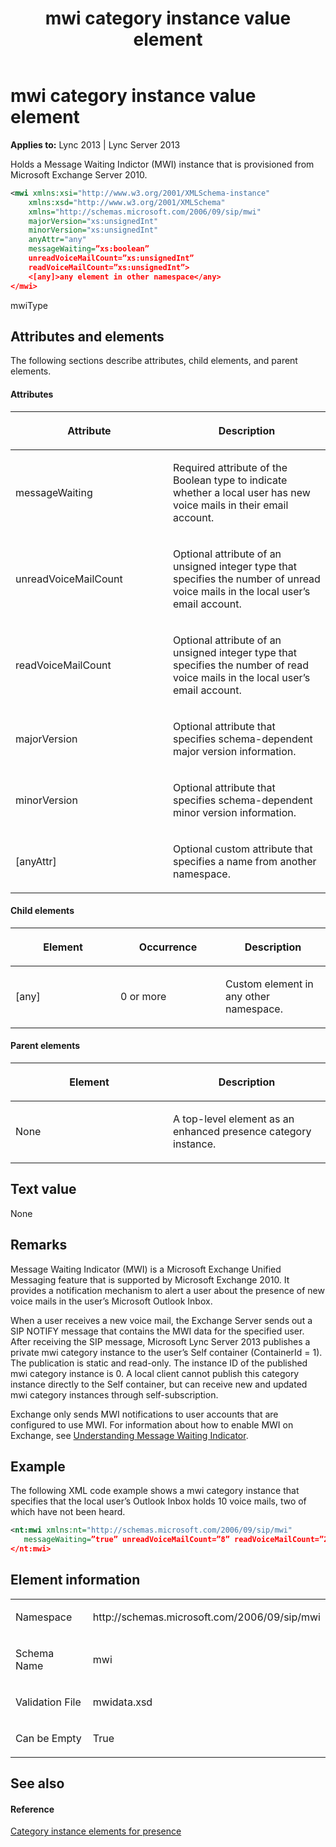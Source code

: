 ﻿---
title: mwi category instance value element
TOCTitle: mwi category instance value element
ms:assetid: 3169d257-280f-4075-afaf-b2a87931418e
ms:mtpsurl: https://msdn.microsoft.com/en-us/library/Dn454758(v=office.15)
ms:contentKeyID: 57093645
ms.date: 07/24/2014
mtps_version: v=office.15
dev_langs:
- xml
---

# mwi category instance value element


**Applies to:** Lync 2013 | Lync Server 2013

Holds a Message Waiting Indictor (MWI) instance that is provisioned from Microsoft Exchange Server 2010.

``` xml
<mwi xmlns:xsi="http://www.w3.org/2001/XMLSchema-instance" 
    xmlns:xsd="http://www.w3.org/2001/XMLSchema"
    xmlns="http://schemas.microsoft.com/2006/09/sip/mwi"
    majorVersion="xs:unsignedInt"
    minorVersion="xs:unsignedInt"
    anyAttr="any" 
    messageWaiting=”xs:boolean”
    unreadVoiceMailCount=”xs:unsignedInt”
    readVoiceMailCount=”xs:unsignedInt”>
    <[any]>any element in other namespace</any>
</mwi>
```

mwiType

## Attributes and elements

The following sections describe attributes, child elements, and parent elements.

#### Attributes

<table>
<colgroup>
<col style="width: 50%" />
<col style="width: 50%" />
</colgroup>
<thead>
<tr class="header">
<th><p>Attribute</p></th>
<th><p>Description</p></th>
</tr>
</thead>
<tbody>
<tr class="odd">
<td><p>messageWaiting</p></td>
<td><p>Required attribute of the Boolean type to indicate whether a local user has new voice mails in their email account.</p></td>
</tr>
<tr class="even">
<td><p>unreadVoiceMailCount</p></td>
<td><p>Optional attribute of an unsigned integer type that specifies the number of unread voice mails in the local user’s email account.</p></td>
</tr>
<tr class="odd">
<td><p>readVoiceMailCount</p></td>
<td><p>Optional attribute of an unsigned integer type that specifies the number of read voice mails in the local user’s email account.</p></td>
</tr>
<tr class="even">
<td><p>majorVersion</p></td>
<td><p>Optional attribute that specifies schema-dependent major version information.</p></td>
</tr>
<tr class="odd">
<td><p>minorVersion</p></td>
<td><p>Optional attribute that specifies schema-dependent minor version information.</p></td>
</tr>
<tr class="even">
<td><p>[anyAttr]</p></td>
<td><p>Optional custom attribute that specifies a name from another namespace.</p></td>
</tr>
</tbody>
</table>


#### Child elements

<table>
<colgroup>
<col style="width: 33%" />
<col style="width: 33%" />
<col style="width: 33%" />
</colgroup>
<thead>
<tr class="header">
<th><p>Element</p></th>
<th><p>Occurrence</p></th>
<th><p>Description</p></th>
</tr>
</thead>
<tbody>
<tr class="odd">
<td><p>[any]</p></td>
<td><p>0 or more</p></td>
<td><p>Custom element in any other namespace.</p></td>
</tr>
</tbody>
</table>


#### Parent elements

<table>
<colgroup>
<col style="width: 50%" />
<col style="width: 50%" />
</colgroup>
<thead>
<tr class="header">
<th><p>Element</p></th>
<th><p>Description</p></th>
</tr>
</thead>
<tbody>
<tr class="odd">
<td><p>None</p></td>
<td><p>A top-level element as an enhanced presence category instance.</p></td>
</tr>
</tbody>
</table>


## Text value

None

## Remarks

Message Waiting Indicator (MWI) is a Microsoft Exchange Unified Messaging feature that is supported by Microsoft Exchange 2010. It provides a notification mechanism to alert a user about the presence of new voice mails in the user’s Microsoft Outlook Inbox.

When a user receives a new voice mail, the Exchange Server sends out a SIP NOTIFY message that contains the MWI data for the specified user. After receiving the SIP message, Microsoft Lync Server 2013 publishes a private mwi category instance to the user’s Self container (ContainerId = 1). The publication is static and read-only. The instance ID of the published mwi category instance is 0. A local client cannot publish this category instance directly to the Self container, but can receive new and updated mwi category instances through self-subscription.

Exchange only sends MWI notifications to user accounts that are configured to use MWI. For information about how to enable MWI on Exchange, see [Understanding Message Waiting Indicator](http://technet.microsoft.com/en-us/library/dd298001.aspx).

## Example

The following XML code example shows a mwi category instance that specifies that the local user’s Outlook Inbox holds 10 voice mails, two of which have not been heard.

``` xml
<nt:mwi xmlns:nt="http://schemas.microsoft.com/2006/09/sip/mwi"
   messageWaiting=”true” unreadVoiceMailCount=”8” readVoiceMailCount=”2”>
</nt:mwi>
```

## Element information

<table>
<colgroup>
<col style="width: 50%" />
<col style="width: 50%" />
</colgroup>
<tbody>
<tr class="odd">
<td><p>Namespace</p></td>
<td><p>http://schemas.microsoft.com/2006/09/sip/mwi</p></td>
</tr>
<tr class="even">
<td><p>Schema Name</p></td>
<td><p>mwi</p></td>
</tr>
<tr class="odd">
<td><p>Validation File</p></td>
<td><p>mwidata.xsd</p></td>
</tr>
<tr class="even">
<td><p>Can be Empty</p></td>
<td><p>True</p></td>
</tr>
</tbody>
</table>


## See also

#### Reference

[Category instance elements for presence](category-instance-elements-for-presence.md)

